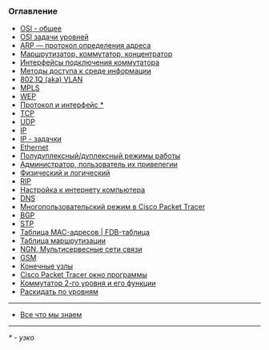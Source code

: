 ### Оглавление

 - <a href="https://xxl601.github.io/osi_2/index"> OSI - общее </a>
 - <a href="https://xxl601.github.io/osi_1/index"> OSI задачи уровней </a>
 - <a href="https://xxl601.github.io/arp/index"> ARP — протокол определения адреса </a>
 - <a href="https://xxl601.github.io/rep_sw_ro/index"> Маршрутизатор, коммутатор, концентратор </a>
 - <a href="https://xxl601.github.io/interfaces/index"> Интерфейсы подключения коммутатора </a>
 - <a href="https://xxl601.github.io/methods/index"> Методы доступа к среде информации </a>
 - <a href="https://xxl601.github.io/8021q/index"> 802.1Q (aka) VLAN</a>
 - <a href="https://xxl601.github.io/mpls/index"> MPLS </a>
 - <a href="https://xxl601.github.io/wep/index"> WEP </a>
 - <a href="https://xxl601.github.io/p_i/index"> Протокол и интерфейс * </a>
 - <a href="https://xxl601.github.io/tcp/index"> TCP </a>
 - <a href="https://xxl601.github.io/udp/index"> UDP </a>
 - <a href="https://xxl601.github.io/ip/index"> IP </a>
 - <a href="https://xxl601.github.io/ip-tasks/index"> IP - задачки </a>
 - <a href="https://xxl601.github.io/ethernet/index"> Ethernet </a>
 - <a href="https://xxl601.github.io/duplex/index"> Полудуплексный/дуплексный режимы работы </a>
 - <a href="https://xxl601.github.io/admin/index"> Администратор, пользователь их привелегии </a>
 - <a href="https://xxl601.github.io/phisic/index"> Физический и логический </a>
 - <a href="https://xxl601.github.io/rip/index"> RIP </a>
 - <a href="https://xxl601.github.io/internet/index"> Настройка к интернету компьютера </a>
 - <a href="https://xxl601.github.io/dns/index"> DNS </a>
 - <a href="https://xxl601.github.io/musers/index"> Многопользовательский режим в Cisco Packet Tracer </a>
 - <a href="https://xxl601.github.io/bgp/index"> BGP </a>
 - <a href="https://xxl601.github.io/stp/index"> STP </a>
 - <a href="https://xxl601.github.io/mac-table/index"> Таблица MAC-адресов | FDB-таблица </a>
 - <a href="https://xxl601.github.io/marshrut-table/index"> Таблица маршрутизации </a>
 - <a href="https://xxl601.github.io/ngn/index"> NGN, Мультисервесные сети связи </a>
 - <a href="https://xxl601.github.io/gsm/index"> GSM </a>
 - <a href="https://xxl601.github.io/end-node/index"> Конечные узлы </a>
 - <a href="https://xxl601.github.io/cisco-pt-window/index"> Cisco Packet Tracer окно программы </a>
 - <a href="https://xxl601.github.io/2l-sw/index"> Коммутатор 2-го уровня и его функции </a>
 - <a href="https://xxl601.github.io/lvl-mix/index"> Раскидать по уровням </a>

<!---
 - <a href="https://xxl601.github.io/_____/index">  </a>
-->



---

 - <a href="https://xxl601.github.io/all"> Все что мы знаем </a>

----
_* - узко_
